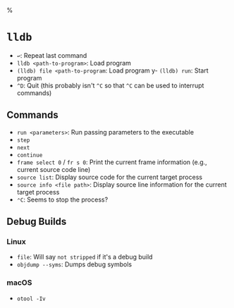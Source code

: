 %

# `lldb`

- `↩`: Repeat last command
- `lldb <path-to-program>`: Load program
- `(lldb) file <path-to-program`: Load program
y- `(lldb) run`: Start program
- `^D`: Quit (this probably isn't `^C` so that `^C` can be used to interrupt commands)

## Commands

- `run <parameters>`: Run passing parameters to the executable
- `step`
- `next`
- `continue`
- `frame select 0` / `fr s 0`: Print the current frame information (e.g., current source code line)
- `source list`: Display source code for the current target process
- `source info <file path>`: Display source line information for the current target process
- `⌃C`: Seems to stop the process?

## Debug Builds

### Linux

- `file`: Will say `not stripped` if it's a debug build
- `objdump --syms`: Dumps debug symbols

### macOS

- `otool -Iv`
